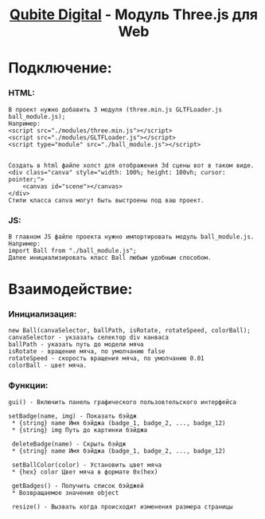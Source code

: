 <h1 align="center"><a href="https://qubite.ru/" target="_blank">Qubite Digital</a> - Модуль Three.js для Web</h1>

Подключение:
===========
### HTML:
    В проект нужно добавить 3 модуля (three.min.js GLTFLoader.js ball_module.js);
    Например:
    <script src="./modules/three.min.js"></script>
    <script src="./modules/GLTFLoader.js"></script>
    <script type="module" src="./ball_module.js"></script>
    
    
    Создать в html файле холст для отображения 3d сцены вот в таком виде. 
    <div class="canva" style="width: 100%; height: 100vh; cursor: pointer;">
        <canvas id="scene"></canvas>
    </div>
    Стили класса canva могут быть выстроены под ваш проект.
### JS:
    В главном JS файле проекта нужно импортировать модуль ball_module.js.
    Например:
    import Ball from "./ball_module.js";
    Далее инициализировать класс Ball любым удобным способом.
Взаимодействие:
===========
### Инициализация:
    new Ball(canvaSelector, ballPath, isRotate, rotateSpeed, colorBall);
    canvaSelector - укзазать селектор div канваса
    ballPath - указать путь до модели мяча
    isRotate - вращение мяча, по умолчанию false
    rotateSpeed - скорость вращения мяча, по умолчанию 0.01
    colorBall - цвет мяча.
### Функции:
    gui() - Включить панель графического пользовтельского интерфейса
    
    setBadge(name, img) - Показать бэйдж
     * {string} name Имя бэйджа (badge_1, badge_2, ..., badge_12)
     * {string} img Путь до картинки бэйджа
     
     deleteBadge(name) - Скрыть бэйдж
     * {string} name Имя бэйджа (badge_1, badge_2, ..., badge_12)
     
     setBallColor(color) - Установить цвет мяча
     * {hex} color Цвет мяча в формате 0х(hex)
     
     getBadges() - Получить список бэйджей
     * Возвращаемое значение object
     
     resize() - Вызвать когда происходит изменения размера страницы
